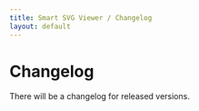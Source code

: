 ```yaml
---
title: Smart SVG Viewer / Changelog
layout: default
---
```


# Changelog

There will be a changelog for released versions.
